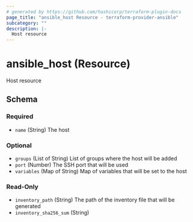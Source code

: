 ```yaml
---
# generated by https://github.com/hashicorp/terraform-plugin-docs
page_title: "ansible_host Resource - terraform-provider-ansible"
subcategory: ""
description: |-
  Host resource
---
```


# ansible_host (Resource)

Host resource



<!-- schema generated by tfplugindocs -->
## Schema

### Required

- `name` (String) The host

### Optional

- `groups` (List of String) List of groups where the host will be added
- `port` (Number) The SSH port that will be used
- `variables` (Map of String) Map of variables that will be set to the host

### Read-Only

- `inventory_path` (String) The path of the inventory file that will be generated
- `inventory_sha256_sum` (String)
